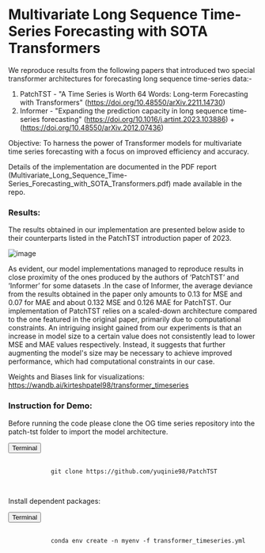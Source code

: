 # Multivariate Long Sequence Time-Series Forecasting with SOTA Transformers

We reproduce results from the following papers that introduced two special transformer architectures for forecasting long sequence time-series data:- 

1) PatchTST - "A Time Series is Worth 64 Words: Long-term Forecasting with Transformers" (https://doi.org/10.48550/arXiv.2211.14730)
2) Informer - "Expanding the prediction capacity in long sequence time-series forecasting" (https://doi.org/10.1016/j.artint.2023.103886) + (https://doi.org/10.48550/arXiv.2012.07436)

Objective:  To harness the power of Transformer models for multivariate time series forecasting with a focus on improved efficiency and accuracy.

Details of the implementation are documented in the PDF report (Multivariate_Long_Sequence_Time-Series_Forecasting_with_SOTA_Transformers.pdf) made available in the repo.

### Results:
The results obtained in our implementation are presented below aside to their counterparts listed in the PatchTST introduction paper of 2023. 

![image](https://github.com/neelblabla/transformers_for_time_series_forecasting/assets/114079228/0ddc430c-a130-4a60-825d-0d1220a76e27)

As evident, our model implementations managed to reproduce results in close proximity of the ones produced by the authors of ‘PatchTST’ and ‘Informer’ for some datasets .In the case of Informer, the average deviance from the results obtained in the paper only amounts to 0.13 for MSE and 0.07 for MAE and about 0.132 MSE and 0.126 MAE for PatchTST. Our implementation of PatchTST relies on a scaled-down architecture compared to the one featured in the original paper, primarily due to computational constraints. An intriguing insight gained from our experiments is that an increase in model size to a certain value does not consistently lead to lower MSE and MAE values respectively. Instead, it suggests that further augmenting the model's size may be necessary to achieve improved performance, which had computational constraints in our case.

Weights and Biases link for visualizations:
https://wandb.ai/kirteshpatel98/transformer_timeseries

### Instruction for Demo:
Before running the code please clone the OG time series repository into the patch-tst folder to import the model architecture.
<div class="code-snippet">
    <button class="copy-button" onclick="copyCode(this)">Terminal</button>
    <pre>
        <code>
            git clone https://github.com/yuqinie98/PatchTST
        </code>
    </pre>
</div>

Install dependent packages:
<div class="code-snippet">
    <button class="copy-button" onclick="copyCode(this)">Terminal</button>
    <pre>
        <code>
            conda env create -n myenv -f transformer_timeseries.yml
        </code>
    </pre>
</div>



